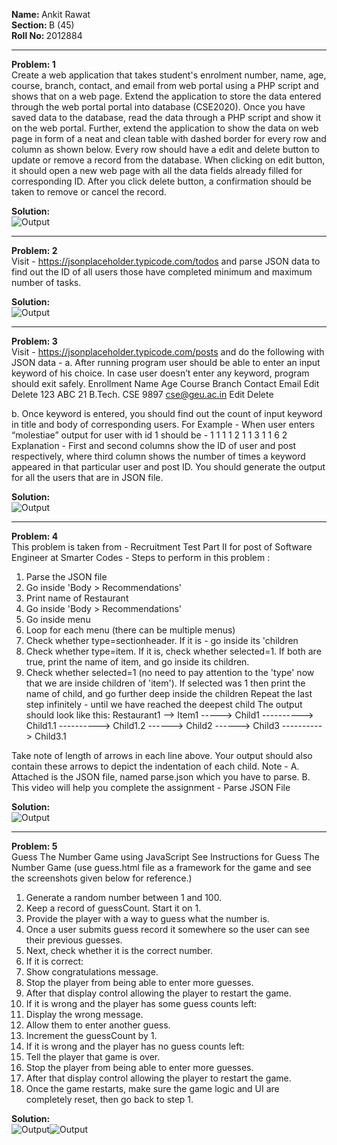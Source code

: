 <strong>Name: </strong>   Ankit Rawat  
<strong>Section: </strong>   B (45)  
<strong>Roll No: </strong>   2012884

----------------------------------------------------------------

<strong>Problem: 1</strong>  
Create a web application that takes student's enrolment number, name, age, course,
branch, contact, and email from web portal using a PHP script and shows that on a
web page. Extend the application to store the data entered through the web portal
portal into database (CSE2020). Once you have saved data to the database, read the
data through a PHP script and show it on the web portal. Further, extend the
application to show the data on web page in form of a neat and clean table with
dashed border for every row and column as shown below. Every row should have a
edit and delete button to update or remove a record from the database. When
clicking on edit button, it should open a new web page with all the data fields
already filled for corresponding ID. After you click delete button, a confirmation
should be taken to remove or cancel the record.

<strong>Solution:</strong>  
![Output](https://i.ibb.co/hmJP9FD/Screenshot-8.png)

----------------------------------------------------------------

<strong>Problem: 2</strong>  
Visit - https://jsonplaceholder.typicode.com/todos and parse JSON data to find
out the ID of all users those have completed minimum and maximum number of
tasks.

<strong>Solution:</strong>  
![Output](https://i.ibb.co/xX4NZpF/Tc-DAus-Js-Rmme-Om5-Dvk9mr-A.png)


----------------------------------------------------------------

<strong>Problem: 3</strong>  
Visit - https://jsonplaceholder.typicode.com/posts and do the following with
JSON data -
a. After running program user should be able to enter an input keyword of his
choice. In case user doesn’t enter any keyword, program should exit safely.
Enrollment Name Age Course Branch Contact Email Edit Delete
123 ABC 21 B.Tech. CSE 9897 cse@geu.ac.in Edit Delete

b. Once keyword is entered, you should find out the count of input keyword in
title and body of corresponding users. For Example - When user enters
“molestiae” output for user with id 1 should be -
1 1 1
1 2 1
1 3 1
1 6 2
Explanation - First and second columns show the ID of user and post respectively,
where third column shows the number of times a keyword appeared in that
particular user and post ID.
You should generate the output for all the users that are in JSON file.

<strong>Solution:</strong>  
![Output](https://i.ibb.co/bBNGvWw/Screenshot-2.png)

----------------------------------------------------------------

<strong>Problem: 4</strong>  
This problem is taken from - Recruitment Test Part II for post of Software Engineer
at Smarter Codes -
Steps to perform in this problem :
1. Parse the JSON file
2. Go inside 'Body > Recommendations'
3. Print name of Restaurant
4. Go inside 'Body > Recommendations'
5. Go inside menu
6. Loop for each menu (there can be multiple menus)
7. Check whether type=sectionheader. If it is - go inside its 'children
8. Check whether type=item. If it is, check whether selected=1. If both are
true, print the name of item, and go inside its children.
9. Check whether selected=1 (no need to pay attention to the 'type' now
that we are inside children of 'item'). If selected was 1 then print the
name of child, and go further deep inside the children
Repeat the last step infinitely - until we have reached the deepest child
The output should look like this:
Restaurant1
--> Item1
-----> Child1
----------> Child1.1
----------> Child1.2
------> Child2
------> Child3
----------> Child3.1

Take note of length of arrows in each line above. Your output should also
contain these arrows to depict the indentation of each child.
Note -
A. Attached is the JSON file, named parse.json which you have to parse.
B. This video will help you complete the assignment - Parse JSON File

<strong>Solution:</strong>  
![Output](https://i.ibb.co/dPF1gT8/Screenshot-4.png)

----------------------------------------------------------------

<strong>Problem: 5</strong>  
Guess The Number Game using JavaScript
See Instructions for Guess The Number Game (use guess.html file as a framework 
for the game and see the screenshots given below for reference.)
1. Generate a random number between 1 and 100.
2. Keep a record of guessCount. Start it on 1.
3. Provide the player with a way to guess what the number is.
4. Once a user submits guess record it somewhere so the user can see
their previous guesses.
5. Next, check whether it is the correct number.
6. If it is correct:
1. Show congratulations message.
2. Stop the player from being able to enter more guesses.
3. After that display control allowing the player to restart the game.
7. If it is wrong and the player has some guess counts left:
1. Display the wrong message.
2. Allow them to enter another guess.
3. Increment the guessCount by 1.
8. If it is wrong and the player has no guess counts left:
1. Tell the player that game is over.
2. Stop the player from being able to enter more guesses.
3. After that display control allowing the player to restart the game.
9. Once the game restarts, make sure the game logic and UI are
completely reset, then go back to step 1.

<strong>Solution:</strong>  
![Output](https://i.ibb.co/n1QhsT6/Screenshot-6.png)![Output](https://i.ibb.co/QND7y12/Screenshot-5.png)
